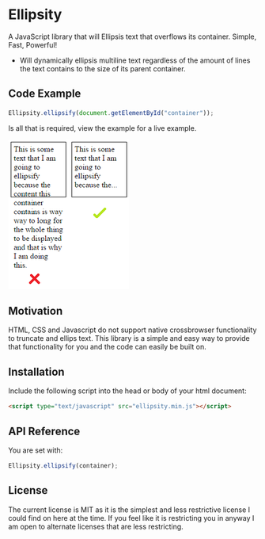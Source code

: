 # Ellipsity
A JavaScript library that will Ellipsis text that overflows its container. Simple, Fast, Powerful!

* Will dynamically ellipsis multiline text regardless of the amount of lines the text contains to the size of its parent container.

## Code Example
```javascript
Ellipsity.ellipsify(document.getElementById("container"));
```

Is all that is required, view the example for a live example.

![Alt text](example.png?raw=true "Ellips Example")

## Motivation
HTML, CSS and Javascript do not support native crossbrowser functionality to truncate and ellips text. This library is a simple and easy way to provide that functionality for you and the code can easily be built on.

## Installation
Include the following script into the head or body of your html document:
```html
<script type="text/javascript" src="ellipsity.min.js"></script>
```

## API Reference
You are set with:
```javascript
Ellipsity.ellipsify(container);
```

## License
The current license is MIT as it is the simplest and less restrictive license I could find on here at the time. If you feel like it is restricting you in anyway I am open to alternate licenses that are less restricting.
